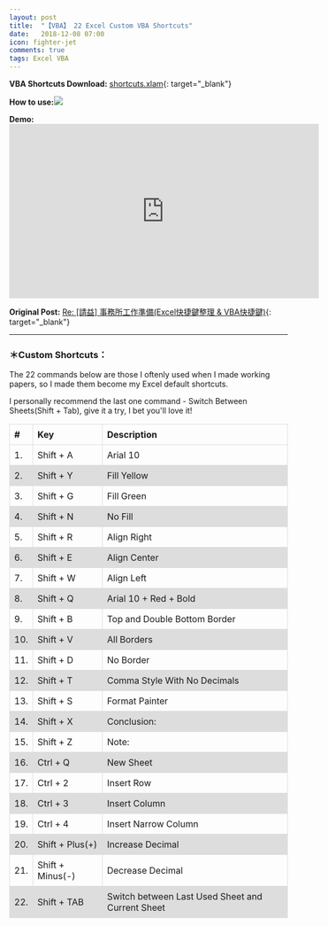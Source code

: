 ```yaml
---
layout: post
title:  "【VBA】 22 Excel Custom VBA Shortcuts"
date:   2018-12-08 07:00
icon: fighter-jet
comments: true
tags: Excel VBA
---
```

<style>
table {
    border-collapse: collapse;
    width: 100%;
}

td, th {
    border: 1px solid #dddddd;
    text-align: left;
    padding: 8px;
}

tr:nth-child(even) {
    background-color: #dddddd;
}
</style>
**VBA Shortcuts Download:**  [shortcuts.xlam](https://github.com/noworneverev/noworneverev.github.io/releases/download/1.0.0.2/shortcuts.xlam){: target="_blank"}

**How to use:**![](https://i.imgur.com/ierGstN.gif)

**Demo:**<iframe width="560" height="315" src="https://www.youtube.com/embed/1ur0allw3Jc" frameborder="0" allow="accelerometer; autoplay; encrypted-media; gyroscope; picture-in-picture" allowfullscreen></iframe>

**Original Post:** [Re: [請益] 事務所工作準備(Excel快捷鍵整理 & VBA快捷鍵)](https://www.ptt.cc/bbs/Accounting/M.1538906825.A.2D4.html){: target="_blank"}

***

### ＊Custom Shortcuts：

The 22 commands below are those I oftenly used when I made working papers, so I made them become my Excel default shortcuts.

I personally recommend the last one command - Switch Between Sheets(Shift + Tab), give it a try, I bet you'll love it! 


| #   | Key         | Description           |
|-----|----------------|----------------|
| 1.  | Shift + A       | Arial 10           |
| 2.  | Shift + Y       | Fill Yellow           |
| 3.  | Shift + G       | Fill Green           |
| 4.  | Shift + N | No Fill     |
| 5.  | Shift + R| Align Right           |
| 6.  | Shift + E       | Align Center           |
| 7.  | Shift + W       | Align Left           |
| 8.  | Shift + Q       | Arial 10 + Red + Bold          |
| 9.  | Shift + B       | Top and Double Bottom Border          |
| 10. | Shift + V       | All Borders           |
| 11. | Shift + D       | No Border |
| 12. | Shift + T       | Comma Style With No Decimals |
| 13. | Shift + S    | Format Painter   |
| 14. | Shift + X    | Conclusion:   |
| 15. | Shift + Z        | Note:       |
| 16. | Ctrl + Q        | New Sheet       |
| 17. | Ctrl + 2         | Insert Row       |
| 18. | Ctrl + 3        | Insert Column       |
| 19. | Ctrl + 4        | Insert Narrow Column       |
| 20. | Shift + Plus(+)        | Increase Decimal       |
| 21. | Shift + Minus(-)        | Decrease Decimal       |
| 22. | Shift + TAB       | Switch between Last Used Sheet and Current Sheet       |




<br>
<br>


